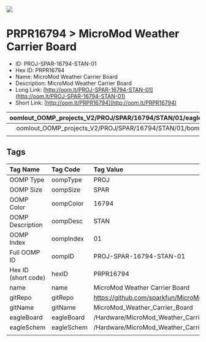 


  
![][im]
# PRPR16794 > MicroMod Weather Carrier Board

- ID: PROJ-SPAR-16794-STAN-01
- Hex ID: PRPR16794
- Name: MicroMod Weather Carrier Board
- Description: MicroMod Weather Carrier Board
- Long Link: [http://oom.lt/PROJ-SPAR-16794-STAN-01](http://oom.lt/PROJ-SPAR-16794-STAN-01)
- Short Link: [http://oom.lt/PRPR16794](http://oom.lt/PRPR16794)
  

|oomlout_OOMP_projects_V2/PROJ/SPAR/16794/STAN/01/eagleImage.png|oomlout_OOMP_projects_V2/PROJ/SPAR/16794/STAN/01/eagleSchemImage.png|oomlout_OOMP_projects_V2/PROJ/SPAR/16794/STAN/01/kicadPcb3dBack.png|oomlout_OOMP_projects_V2/PROJ/SPAR/16794/STAN/01/kicadPcb3d.png|
| :---: | :---: | :---: | :---: |
|oomlout_OOMP_projects_V2/PROJ/SPAR/16794/STAN/01/bomBack.png|oomlout_OOMP_projects_V2/PROJ/SPAR/16794/STAN/01/bomFront.png|oomlout_OOMP_projects_V2/PROJ/SPAR/16794/STAN/01/pcbdraw.svg|oomlout_OOMP_projects_V2/PROJ/SPAR/16794/STAN/01/pcbdrawBack.svg|
|||||

## Tags
  

|Tag Name|Tag Code|Tag Value|
| :--- | :--- | :--- |
|OOMP Type|oompType|PROJ|
|OOMP Size|oompSize|SPAR|
|OOMP Color|oompColor|16794|
|OOMP Description|oompDesc|STAN|
|OOMP Index|oompIndex|01|
|Full OOMP ID|oompID|PROJ-SPAR-16794-STAN-01|
|Hex ID (short code)|hexID|PRPR16794|
|name|name|MicroMod Weather Carrier Board|
|gitRepo|gitRepo|https://github.com/sparkfun/MicroMod_Weather_Carrier_Board|
|gitName|gitName|MicroMod_Weather_Carrier_Board|
|eagleBoard|eagleBoard|/Hardware/MicroMod_Weather_Carrier.brd|
|eagleSchem|eagleSchem|/Hardware/MicroMod_Weather_Carrier.sch|
||||



[im]: PROJ/SPAR/16794/STAN/01/kicadPcb3d_450.png
